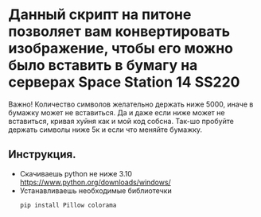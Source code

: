 # Данный скрипт на питоне позволяет вам конвертировать изображение, чтобы его можно было вставить в бумагу на серверах Space Station 14 SS220
Важно! Количество символов желательно держать ниже 5000, иначе в бумажку может не вставиться. Да и даже если ниже может не вставиться, кривая хуйня как и мой код собсна. Так-шо пробуйте держать символы ниже 5к и если что меняйте бумажку.
## Инструкция.
- Скачиваешь python не ниже 3.10
  https://www.python.org/downloads/windows/
- Устанавливаешь необходимые библиотечки
  ```
  pip install Pillow colorama
  ```

